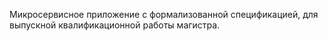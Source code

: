 Микросервисное приложение с формализованной спецификацией, для выпускной квалификационной работы магистра.
